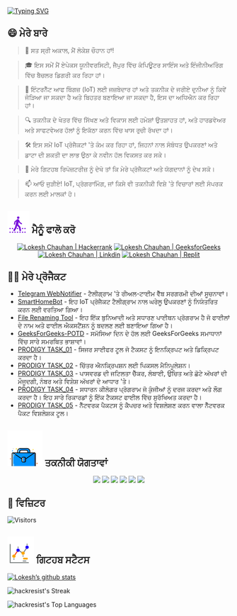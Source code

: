 [![Typing SVG](https://readme-typing-svg.demolab.com?font=Fira+Code&weight=800&size=22&pause=1000&center=true&vCenter=true&width=835&lines=%F0%9F%91%8B%E0%A8%B9%E0%A9%88%E0%A8%B2%E0%A9%8B+%E0%A8%A6%E0%A8%B0%E0%A8%B8%E0%A8%BC%E0%A8%95%E0%A9%8B.+%E0%A8%87%E0%A9%B1%E0%A8%A5%E0%A9%87+%E0%A8%A4%E0%A9%81%E0%A8%B9%E0%A8%BE%E0%A8%A1%E0%A8%BE+%E0%A8%B8%E0%A9%81%E0%A8%86%E0%A8%97%E0%A8%A4+%E0%A8%B9%E0%A9%88!%F0%9F%91%8B;%F0%9F%9A%80+%E0%A8%86%E0%A8%93+%E0%A8%AE%E0%A8%BF%E0%A8%B2+%E0%A8%95%E0%A9%87+%E0%A8%AE%E0%A8%B9%E0%A8%BE%E0%A8%A8%E0%A8%A4%E0%A8%BE+%E0%A8%B8%E0%A8%BF%E0%A8%B0%E0%A8%9C%E0%A9%80%E0%A8%8F!+%F0%9F%9A%80;%E2%9C%A8+%E0%A8%A4%E0%A8%95%E0%A8%A8%E0%A9%80%E0%A8%95%E0%A9%80+%E0%A8%A6%E0%A9%81%E0%A8%A8%E0%A9%80%E0%A8%86%E0%A8%82+%E0%A8%85%E0%A8%A4%E0%A9%87+%E0%A8%89%E0%A8%B8+%E0%A8%A4%E0%A9%8B%E0%A8%82+%E0%A8%AA%E0%A8%B0%E0%A9%87%E0%A5%A4+%E2%9C%A8)](https://git.io/typing-svg)

## 😄 ਮੇਰੇ ਬਾਰੇ
> 👋 ਸਤ ਸ੍ਰੀ ਅਕਾਲ, ਮੈਂ ਲੋਕੇਸ਼ ਚੌਹਾਨ ਹਾਂ!

> 🎓 ਇਸ ਸਮੇਂ ਮੈਂ ਏਪੇਕਸ ਯੂਨੀਵਰਸਿਟੀ, ਜੈਪੁਰ ਵਿੱਚ ਕੰਪਿਊਟਰ ਸਾਇੰਸ ਅਤੇ ਇੰਜੀਨੀਅਰਿੰਗ ਵਿੱਚ ਬੈਚਲਰ ਡਿਗਰੀ ਕਰ ਰਿਹਾ ਹਾਂ।

> 🌟 ਇੰਟਰਨੈੱਟ ਆਫ ਥਿੰਗਜ਼ (IoT) ਲਈ ਜਜ਼ਬੇਦਾਰ ਹਾਂ ਅਤੇ ਤਕਨੀਕ ਦੇ ਜਰੀਏ ਦੁਨੀਆ ਨੂੰ ਕਿਵੇਂ ਜੋੜਿਆ ਜਾ ਸਕਦਾ ਹੈ ਅਤੇ ਬਿਹਤਰ ਬਣਾਇਆ ਜਾ ਸਕਦਾ ਹੈ, ਇਸ ਦਾ ਅਧਿਐਨ ਕਰ ਰਿਹਾ ਹਾਂ।

> 🔍 ਤਕਨੀਕ ਦੇ ਖੇਤਰ ਵਿੱਚ ਸਿੱਖਣ ਅਤੇ ਵਿਕਾਸ ਲਈ ਹਮੇਸ਼ਾਂ ਉਤਸ਼ਾਹਤ ਹਾਂ, ਅਤੇ ਹਾਰਡਵੇਅਰ ਅਤੇ ਸਾਫਟਵੇਅਰ ਹੱਲਾਂ ਨੂੰ ਇਕੱਠਾ ਕਰਨ ਵਿੱਚ ਖਾਸ ਰੁਚੀ ਰੱਖਦਾ ਹਾਂ।

> 🛠 ਇਸ ਸਮੇਂ IoT ਪ੍ਰੋਜੈਕਟਾਂ 'ਤੇ ਕੰਮ ਕਰ ਰਿਹਾ ਹਾਂ, ਜਿਹਨਾਂ ਨਾਲ ਸੰਬੰਧਤ ਉਪਕਰਣਾਂ ਅਤੇ ਡਾਟਾ ਦੀ ਸ਼ਕਤੀ ਦਾ ਲਾਭ ਉਠਾ ਕੇ ਨਵੀਨ ਹੱਲ ਵਿਕਸਤ ਕਰ ਸਕੇ।

> 🔭 ਮੇਰੇ ਗਿਟਹਬ ਰਿਪੋਜ਼ਟਰੀਜ਼ ਨੂੰ ਦੇਖੋ ਤਾਂ ਕਿ ਮੇਰੇ ਪ੍ਰੋਜੈਕਟਾਂ ਅਤੇ ਯੋਗਦਾਨਾਂ ਨੂੰ ਦੇਖ ਸਕੋ।

> 📫 ਆਓ ਜੁੜੀਏ! IoT, ਪ੍ਰੋਗਰਾਮਿੰਗ, ਜਾਂ ਕਿਸੇ ਵੀ ਤਕਨੀਕੀ ਵਿਸ਼ੇ 'ਤੇ ਵਿਚਾਰਾਂ ਲਈ ਸੰਪਰਕ ਕਰਨ ਲਈ ਮਾਲਕਾਂ ਹੋ।

<!--
<p align="center">
  <a href="https://www.linkedin.com/in/lokeshchauhanapex/"><img src="https://img.shields.io/badge/Linkedin-10000?style=plastic&logo=LinkedIn&logoColor=FFFFFF&labelColor=2A79D7&color=2A79D7" alt="Lokesh Chauhan | Linkdin"/></a>
  -->
  
## ![Follow Me](/icon/follow.svg) ਮੈਨੂੰ ਫਾਲੋ ਕਰੋ 
<p>
<p align="center">
    <a href="https://www.hackerrank.com/profile/lokeshchauhan"><img src="https://img.shields.io/badge/Hackerrank-100000?style=plastic&logo=hackerrank&logoColor=FFFFFF&labelColor=42BA3D&color=0EA608" alt="Lokesh Chauhan | Hackerrank"/></a>
    <a href="https://auth.geeksforgeeks.org/user/lokeshchauhan"><img src="https://img.shields.io/badge/GeeksforGeeks-100000?style=plastic&logo=geeksforgeeks&logoColor=FFFFFF&labelColor=42BA3D&color=23891F" alt="Lokesh Chauhan | GeeksforGeeks"/></a>
  <a href="https://www.linkedin.com/in/lokeshchauhanapex/"><img src="https://img.shields.io/badge/Linkedin-10000?style=plastic&logo=LinkedIn&logoColor=FFFFFF&labelColor=2A79D7&color=2A79D7" alt="Lokesh Chauhan | Linkdin"/></a>
   </a>
    <a href="https://replit.com/@HackResist"><img src="https://img.shields.io/badge/Replit-100000?style=plastic&logo=replit&logoColor=f26207&labelColor=051E59&color=0e1525" alt="Lokesh Chauhan | Replit"/>
    </a>
</p>

## 👨‍💻 ਮੇਰੇ ਪ੍ਰੋਜੈਕਟ
* [Telegram WebNotifier](https://github.com/HackResist/Telegram_WebNotifier) - ਟੈਲੀਗ੍ਰਾਮ 'ਤੇ ਰੀਅਲ-ਟਾਈਮ ਵੈੱਬ ਸਰਗਰਮੀ ਦੀਆਂ ਸੂਚਨਾਵਾਂ।
* [SmartHomeBot](https://github.com/HackResist/SmartHomeBot) - ਇਹ IoT ਪ੍ਰੋਜੈਕਟ ਟੈਲੀਗ੍ਰਾਮ ਨਾਲ ਘਰੇਲੂ ਉਪਕਰਣਾਂ ਨੂੰ ਨਿਯੰਤਰਿਤ ਕਰਨ ਲਈ ਵਰਤਿਆ ਗਿਆ।
* [File Renaming Tool](https://github.com/HackResist/File-Renaming-Tool) - ਇਹ ਇੱਕ ਬੁਨਿਆਦੀ ਅਤੇ ਸਧਾਰਣ ਪਾਈਥਨ ਪ੍ਰੋਗਰਾਮ ਹੈ ਜੋ ਫਾਈਲਾਂ ਦੇ ਨਾਮ ਅਤੇ ਫਾਈਲ ਐਕਸਟੈਂਸ਼ਨ ਨੂੰ ਬਦਲਣ ਲਈ ਬਣਾਇਆ ਗਿਆ ਹੈ।
* [GeeksForGeeks-POTD](https://github.com/HackResist/GeeksForGeeks-POTD) - ਸਮੱਸਿਆ ਦਿਨ ਦੇ ਹੱਲ ਲਈ GeeksForGeeks ਸਮਾਧਾਨਾਂ ਵਿੱਚ ਸਾਰੇ ਸਮਰਥਿਤ ਭਾਸ਼ਾਵਾਂ।
* [PRODIGY TASK_01](https://github.com/HackResist/PRODIGY_CS_01) - ਸਿਜਰ ਸਾਈਫਰ ਟੂਲ ਜੋ ਟੈਕਸਟ ਨੂੰ ਇਨਕ੍ਰਿਪਟ ਅਤੇ ਡਿਕ੍ਰਿਪਟ ਕਰਦਾ ਹੈ।
* [PRODIGY TASK_02](https://github.com/HackResist/PRODIGY_CS_02) - ਚਿੱਤਰ ਐਨਕ੍ਰਿਪਸ਼ਨ ਲਈ ਪਿਕਸਲ ਮੈਨਿਪੂਲੇਸ਼ਨ।
* [PRODIGY TASK_03](https://github.com/HackResist/PRODIGY_CS_03) - ਪਾਸਵਰਡ ਦੀ ਜਟਿਲਤਾ ਚੈੱਕਰ, ਲੰਬਾਈ, ਉਚਿਤ ਅਤੇ ਛੋਟੇ ਅੱਖਰਾਂ ਦੀ ਮੌਜੂਦਗੀ, ਨੰਬਰ ਅਤੇ ਵਿਸ਼ੇਸ਼ ਅੱਖਰਾਂ ਦੇ ਆਧਾਰ 'ਤੇ।
* [PRODIGY TASK_04](https://github.com/HackResist/PRODIGY_CS_04) - ਸਧਾਰਨ ਕੀਲੋਗਰ ਪ੍ਰੋਗਰਾਮ ਜੋ ਕੁੰਜੀਆਂ ਨੂੰ ਦਰਜ ਕਰਦਾ ਅਤੇ ਲੌਗ ਕਰਦਾ ਹੈ। ਇਹ ਸਾਰੇ ਰਿਕਾਰਡਾਂ ਨੂੰ ਇੱਕ ਟੈਕਸਟ ਫਾਈਲ ਵਿੱਚ ਸੁਰੱਖਿਅਤ ਕਰਦਾ ਹੈ।
* [PRODIGY TASK_05](https://github.com/HackResist/PRODIGY_CS_05) - ਨੈੱਟਵਰਕ ਪੈਕਟਸ ਨੂੰ ਕੈਪਚਰ ਅਤੇ ਵਿਸ਼ਲੇਸ਼ਣ ਕਰਨ ਵਾਲਾ ਨੈੱਟਵਰਕ ਪੈਕਟ ਵਿਸ਼ਲੇਸ਼ਕ ਟੂਲ।

## ![Technical Skills](/icon/Skill.svg) ਤਕਨੀਕੀ ਯੋਗਤਾਵਾਂ
<p align="center">
  <a href="https://www.open-std.org/JTC1/SC22/WG14/">
    <img src="https://skillicons.dev/icons?i=c" /></a>
 <a href=https://www.oracle.com/java/">
    <img src="https://skillicons.dev/icons?i=java" /></a>
 <a href="https://isocpp.org/">
    <img src="https://skillicons.dev/icons?i=cpp" /></a>
<a href="https://www.python.org/">
    <img src="https://skillicons.dev/icons?i=py" /></a>
<a href="https://www.gnu.org/software/bash/">
    <img src="https://skillicons.dev/icons?i=bash" /></a>
  <a href="https://ecma-international.org/publications-and-standards/standards/ecma-262/">
    <img src="https://skillicons.dev/icons?i=js" /></a>
      </p>

## 👀 ਵਿਜ਼ਿਟਰ
![Visitors](https://moe-counter.glitch.me/get/@HackResist?theme=rule34)

## ![Github Stats](/icon/graph.svg) ਗਿਟਹਬ ਸਟੈਟਸ
[![Lokesh’s github stats](https://github-readme-stats.vercel.app/api?username=HackResist&show_icons=true&theme=dark&count_private=true)](https://github.com/HackResist)

![hackresist's Streak](https://github-readme-streak-stats.herokuapp.com/?user=hackresist&theme=cobalt&hide_border=false)

![hackresist's Top Languages](https://github-readme-stats.vercel.app/api/top-langs/?username=hackresist&theme=cobalt&show_icons=true&hide_border=false&layout=compact)
